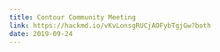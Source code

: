 ```yaml
---
title: Contour Community Meeting
link: https://hackmd.io/vKvLonsgRUCjAOFybTgjGw?both
date: 2019-09-24
---
```

&nbsp;
